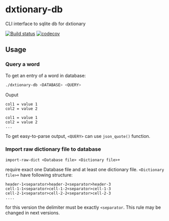 # dxtionary-db
CLI interface to sqlite db for dxtionary

[![Build status](https://ci.appveyor.com/api/projects/status/vjp4au63vmaqe0c6?svg=true)](https://ci.appveyor.com/project/hpb-htw/dxtionary-db)
[![codecov](https://codecov.io/gh/hpb-htw/dxtionary-db/branch/master/graph/badge.svg)](https://codecov.io/gh/hpb-htw/dxtionary-db)



## Usage
### Query a word
To get an entry of a word in database:
```sh
./dxtionary-db <DATABASE> <QUERY>
```

Ouput

```text
col1 = value 1
col2 = value 2

col1 = value 1
col2 = value 2
...
```

To get easy-to-parse output, `<QUERY>` can use `json_quote()` function.


### Import raw dictionary file to database

```$bash
import-raw-dict <Database file> <Dictionary file>+
```

require exact one Database file and at least one dictionary file.
`<Dictionary file>+` have following structure:

```csv
header-1<separator>header-2<separator>header-3
cell-1-1<separator>cell-1-2<separator>cell-1-3
cell-2-1<separator>cell-2-2<separator>cell-2-3
....
```

for this version the delimiter must be exactly `<separator`. This rule may be changed in next versions.

